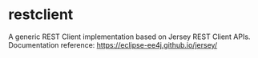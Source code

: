 # restclient
A generic REST Client implementation based on Jersey REST Client APIs. Documentation reference: https://eclipse-ee4j.github.io/jersey/
